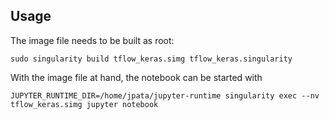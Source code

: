 ## Usage

The image file needs to be built as root:

~~~
sudo singularity build tflow_keras.simg tflow_keras.singularity
~~~

With the image file at hand, the notebook can be started with

~~~
JUPYTER_RUNTIME_DIR=/home/jpata/jupyter-runtime singularity exec --nv tflow_keras.simg jupyter notebook
~~~
